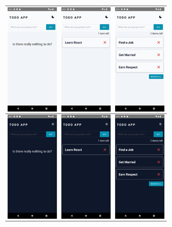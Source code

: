 | ![Uygulama Ekran Görüntüsü 1](https://github.com/mogretici/ReactNative/blob/master/ToDoApp/screenshot/todoapp%20(1).png) | ![Uygulama Ekran Görüntüsü 2](https://github.com/mogretici/ReactNative/blob/master/ToDoApp/screenshot/todoapp%20(2).png) | ![Uygulama Ekran Görüntüsü 1](https://github.com/mogretici/ReactNative/blob/master/ToDoApp/screenshot/todoapp%20(3).png) |
| ------ | ------ | ------ |
| ![Uygulama Ekran Görüntüsü 1](https://github.com/mogretici/ReactNative/blob/master/ToDoApp/screenshot/todoapp%20(6).png) | ![Uygulama Ekran Görüntüsü 1](https://github.com/mogretici/ReactNative/blob/master/ToDoApp/screenshot/todoapp%20(5).png) | ![Uygulama Ekran Görüntüsü 2](https://github.com/mogretici/ReactNative/blob/master/ToDoApp/screenshot/todoapp%20(4).png) |




